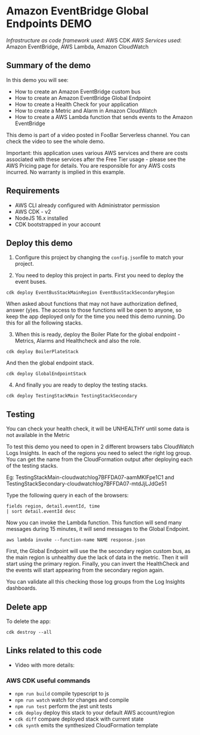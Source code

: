 # Amazon EventBridge Global Endpoints DEMO

_Infrastructure as code framework used_: AWS CDK
_AWS Services used_: Amazon EventBridge, AWS Lambda, Amazon CloudWatch

## Summary of the demo

In this demo you will see:

- How to create an Amazon EventBridge custom bus
- How to create an Amazon EventBridge Global Endpoint
- How to create a Health Check for your application
- How to create a Metric and Alarm in Amazon CloudWatch
- How to create a AWS Lambda function that sends events to the Amazon EventBridge

This demo is part of a video posted in FooBar Serverless channel. You can check the video to see the whole demo.

Important: this application uses various AWS services and there are costs associated with these services after the Free Tier usage - please see the AWS Pricing page for details. You are responsible for any AWS costs incurred. No warranty is implied in this example.

## Requirements

- AWS CLI already configured with Administrator permission
- AWS CDK - v2
- NodeJS 16.x installed
- CDK bootstrapped in your account

## Deploy this demo

1. Configure this project by changing the `config.json`file to match your project.

2. You need to deploy this project in parts. First you need to deploy the event buses.

```
cdk deploy EventBusStackMainRegion EventBusStackSecondaryRegion
```

When asked about functions that may not have authorization defined, answer (y)es. The access to those functions will be open to anyone, so keep the app deployed only for the time you need this demo running. Do this for all the following stacks.

3. When this is ready, deploy the Boiler Plate for the global endpoint - Metrics, Alarms and Healthcheck and also the role.

```
cdk deploy BoilerPlateStack
```

And then the global endpoint stack.

```
cdk deploy GlobalEndpointStack
```

4. And finally you are ready to deploy the testing stacks.

```
cdk deploy TestingStackMain TestingStackSecondary
```

## Testing

You can check your health check, it will be UNHEALTHY until some data is not available in the Metric

To test this demo you need to open in 2 different browsers tabs CloudWatch Logs Insights.
In each of the regions you need to select the right log group. You can get the name from the CloudFormation output after deploying each of the testing stacks.

Eg: TestingStackMain-cloudwatchlog7BFFDA07-aamMKlFpe1C1 and TestingStackSecondary-cloudwatchlog7BFFDA07-mtdJjLJdGe51

Type the following query in each of the browsers:

```
fields region, detail.eventId, time
| sort detail.eventId desc
```

Now you can invoke the Lambda function. This function will send many messages during 15 minutes, it will send messages to the Global Endpoint.

```
aws lambda invoke --function-name NAME response.json
```

First, the Global Endpoint will use the the secondary region custom bus, as the main region is unhealthy due the lack of data in the metric.
Then it will start using the primary region.
Finally, you can invert the HealthCheck and the events will start appearing from the secondary region again.

You can validate all this checking those log groups from the Log Insights dashboards.

## Delete app

To delete the app:

```
cdk destroy --all
```

## Links related to this code

- Video with more details:

### AWS CDK useful commands

- `npm run build` compile typescript to js
- `npm run watch` watch for changes and compile
- `npm run test` perform the jest unit tests
- `cdk deploy` deploy this stack to your default AWS account/region
- `cdk diff` compare deployed stack with current state
- `cdk synth` emits the synthesized CloudFormation template
